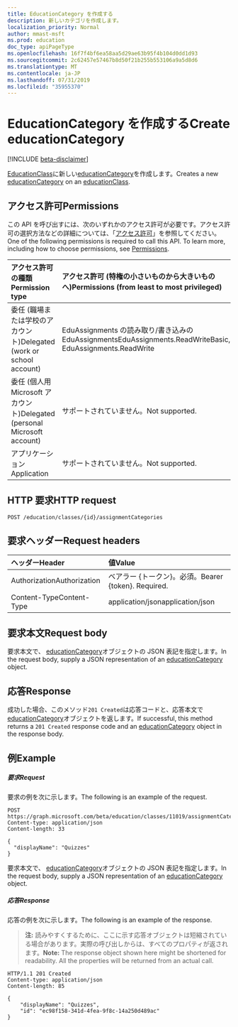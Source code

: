 ```yaml
---
title: EducationCategory を作成する
description: 新しいカテゴリを作成します。
localization_priority: Normal
author: mmast-msft
ms.prod: education
doc_type: apiPageType
ms.openlocfilehash: 16f7f4bf6ea58aa5d29ae63b95f4b104d0dd1d93
ms.sourcegitcommit: 2c62457e57467b8d50f21b255b553106a9a5d8d6
ms.translationtype: MT
ms.contentlocale: ja-JP
ms.lasthandoff: 07/31/2019
ms.locfileid: "35955370"
---
```

# <a name="create-educationcategory"></a><span data-ttu-id="4055b-103">EducationCategory を作成する</span><span class="sxs-lookup"><span data-stu-id="4055b-103">Create educationCategory</span></span>

[!INCLUDE [beta-disclaimer](../../includes/beta-disclaimer.md)]

<span data-ttu-id="4055b-104">[EducationClass](../resources/educationclass.md)に新しい[educationCategory](../resources/educationcategory.md)を作成します。</span><span class="sxs-lookup"><span data-stu-id="4055b-104">Creates a new [educationCategory](../resources/educationcategory.md) on an [educationClass](../resources/educationclass.md).</span></span>

## <a name="permissions"></a><span data-ttu-id="4055b-105">アクセス許可</span><span class="sxs-lookup"><span data-stu-id="4055b-105">Permissions</span></span>
<span data-ttu-id="4055b-p101">この API を呼び出すには、次のいずれかのアクセス許可が必要です。アクセス許可の選択方法などの詳細については、「[アクセス許可](/graph/permissions-reference)」を参照してください。</span><span class="sxs-lookup"><span data-stu-id="4055b-p101">One of the following permissions is required to call this API. To learn more, including how to choose permissions, see [Permissions](/graph/permissions-reference).</span></span>

|<span data-ttu-id="4055b-108">アクセス許可の種類</span><span class="sxs-lookup"><span data-stu-id="4055b-108">Permission type</span></span>      | <span data-ttu-id="4055b-109">アクセス許可 (特権の小さいものから大きいものへ)</span><span class="sxs-lookup"><span data-stu-id="4055b-109">Permissions (from least to most privileged)</span></span>              |
|:--------------------|:---------------------------------------------------------|
|<span data-ttu-id="4055b-110">委任 (職場または学校のアカウント)</span><span class="sxs-lookup"><span data-stu-id="4055b-110">Delegated (work or school account)</span></span> |  <span data-ttu-id="4055b-111">EduAssignments の読み取り/書き込みの EduAssignments</span><span class="sxs-lookup"><span data-stu-id="4055b-111">EduAssignments.ReadWriteBasic, EduAssignments.ReadWrite</span></span>  |
|<span data-ttu-id="4055b-112">委任 (個人用 Microsoft アカウント)</span><span class="sxs-lookup"><span data-stu-id="4055b-112">Delegated (personal Microsoft account)</span></span> |  <span data-ttu-id="4055b-113">サポートされていません。</span><span class="sxs-lookup"><span data-stu-id="4055b-113">Not supported.</span></span>  |
|<span data-ttu-id="4055b-114">アプリケーション</span><span class="sxs-lookup"><span data-stu-id="4055b-114">Application</span></span> | <span data-ttu-id="4055b-115">サポートされていません。</span><span class="sxs-lookup"><span data-stu-id="4055b-115">Not supported.</span></span> | 

## <a name="http-request"></a><span data-ttu-id="4055b-116">HTTP 要求</span><span class="sxs-lookup"><span data-stu-id="4055b-116">HTTP request</span></span>
<!-- { "blockType": "ignored" } -->
```http
POST /education/classes/{id}/assignmentCategories

```
## <a name="request-headers"></a><span data-ttu-id="4055b-117">要求ヘッダー</span><span class="sxs-lookup"><span data-stu-id="4055b-117">Request headers</span></span>
| <span data-ttu-id="4055b-118">ヘッダー</span><span class="sxs-lookup"><span data-stu-id="4055b-118">Header</span></span>       | <span data-ttu-id="4055b-119">値</span><span class="sxs-lookup"><span data-stu-id="4055b-119">Value</span></span> |
|:---------------|:--------|
| <span data-ttu-id="4055b-120">Authorization</span><span class="sxs-lookup"><span data-stu-id="4055b-120">Authorization</span></span>  | <span data-ttu-id="4055b-p102">ベアラー {トークン}。必須。</span><span class="sxs-lookup"><span data-stu-id="4055b-p102">Bearer {token}. Required.</span></span>  |
| <span data-ttu-id="4055b-123">Content-Type</span><span class="sxs-lookup"><span data-stu-id="4055b-123">Content-Type</span></span>  | <span data-ttu-id="4055b-124">application/json</span><span class="sxs-lookup"><span data-stu-id="4055b-124">application/json</span></span>  |

## <a name="request-body"></a><span data-ttu-id="4055b-125">要求本文</span><span class="sxs-lookup"><span data-stu-id="4055b-125">Request body</span></span>
<span data-ttu-id="4055b-126">要求本文で、 [educationCategory](../resources/educationcategory.md)オブジェクトの JSON 表記を指定します。</span><span class="sxs-lookup"><span data-stu-id="4055b-126">In the request body, supply a JSON representation of an [educationCategory](../resources/educationcategory.md) object.</span></span>


## <a name="response"></a><span data-ttu-id="4055b-127">応答</span><span class="sxs-lookup"><span data-stu-id="4055b-127">Response</span></span>
<span data-ttu-id="4055b-128">成功した場合、このメソッド`201 Created`は応答コードと、応答本文で[educationCategory](../resources/educationcategory.md)オブジェクトを返します。</span><span class="sxs-lookup"><span data-stu-id="4055b-128">If successful, this method returns a `201 Created` response code and an [educationCategory](../resources/educationcategory.md) object in the response body.</span></span>

## <a name="example"></a><span data-ttu-id="4055b-129">例</span><span class="sxs-lookup"><span data-stu-id="4055b-129">Example</span></span>
##### <a name="request"></a><span data-ttu-id="4055b-130">要求</span><span class="sxs-lookup"><span data-stu-id="4055b-130">Request</span></span>
<span data-ttu-id="4055b-131">要求の例を次に示します。</span><span class="sxs-lookup"><span data-stu-id="4055b-131">The following is an example of the request.</span></span>
<!-- {
  "blockType": "ignored",
  "name": "create_educationcategory_from_educationclass"
}-->
```http
POST https://graph.microsoft.com/beta/education/classes/11019/assignmentCategories
Content-type: application/json
Content-length: 33

{ 
  "displayName": "Quizzes"
}
```
<span data-ttu-id="4055b-132">要求本文で、 [educationCategory](../resources/educationcategory.md)オブジェクトの JSON 表記を指定します。</span><span class="sxs-lookup"><span data-stu-id="4055b-132">In the request body, supply a JSON representation of an [educationCategory](../resources/educationcategory.md) object.</span></span>

##### <a name="response"></a><span data-ttu-id="4055b-133">応答</span><span class="sxs-lookup"><span data-stu-id="4055b-133">Response</span></span>
<span data-ttu-id="4055b-134">応答の例を次に示します。</span><span class="sxs-lookup"><span data-stu-id="4055b-134">The following is an example of the response.</span></span> 

><span data-ttu-id="4055b-p103">**注:** 読みやすくするために、ここに示す応答オブジェクトは短縮されている場合があります。実際の呼び出しからは、すべてのプロパティが返されます。</span><span class="sxs-lookup"><span data-stu-id="4055b-p103">**Note:** The response object shown here might be shortened for readability. All the properties will be returned from an actual call.</span></span>

<!-- {
  "blockType": "ignored",
  "truncated": true,
  "@odata.type": "microsoft.graph.educationCategory"
} -->
```http
HTTP/1.1 201 Created
Content-type: application/json
Content-length: 85

{
    "displayName": "Quizzes",
    "id": "ec98f158-341d-4fea-9f8c-14a250d489ac"
}
```

<!-- uuid: 8fcb5dbc-d5aa-4681-8e31-b001d5168d79
2015-10-25 14:57:30 UTC -->
<!--
{
  "type": "#page.annotation",
  "description": "Create educationCategory",
  "keywords": "",
  "section": "documentation",
  "tocPath": "",
  "suppressions": []
}
-->
